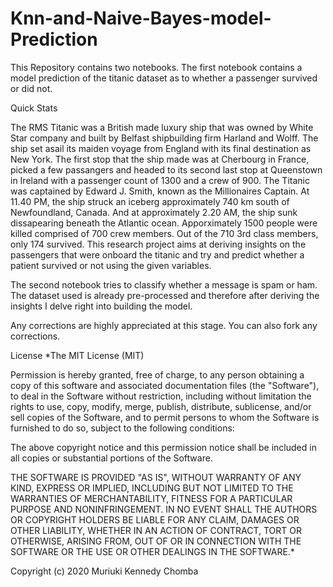 # Knn-and-Naive-Bayes-model-Prediction
This Repository contains two notebooks.
The first notebook contains a model prediction of the titanic dataset as to whether a passenger survived or did not.

Quick Stats

The RMS Titanic was a British made luxury ship that was owned by White Star company and built by Belfast shipbuilding firm Harland and Wolff. The ship set asail its maiden voyage from England with its final destination as New York. The first stop that the ship made was at Cherbourg in France, picked a few passangers and headed to its second last stop at Queenstown in Ireland with a passenger count of 1300 and a crew of 900. The Titanic was captained by Edward J. Smith, known as the Millionaires Captain. At 11.40 PM, the ship struck an iceberg approximately 740 km south of Newfoundland, Canada. And at approximately 2.20 AM, the ship sunk dissapearing beneath the Atlantic ocean. Apporximately 1500 people were killed comprised of 700 crew members. Out of the 710 3rd class members, only 174 survived. This research project aims at deriving insights on the passengers that were onboard the titanic and try and predict whether a patient survived or not using the given variables.

The second notebook tries to classify whether a message is spam or ham. The dataset used is already pre-processed and therefore after deriving the insights I delve right into building the model.

Any corrections are highly appreciated at this stage. You can also fork any corrections. 

License *The MIT License (MIT)

Permission is hereby granted, free of charge, to any person obtaining a copy of this software and associated documentation files (the "Software"), to deal in the Software without restriction, including without limitation the rights to use, copy, modify, merge, publish, distribute, sublicense, and/or sell copies of the Software, and to permit persons to whom the Software is furnished to do so, subject to the following conditions:

The above copyright notice and this permission notice shall be included in all copies or substantial portions of the Software.

THE SOFTWARE IS PROVIDED "AS IS", WITHOUT WARRANTY OF ANY KIND, EXPRESS OR IMPLIED, INCLUDING BUT NOT LIMITED TO THE WARRANTIES OF MERCHANTABILITY, FITNESS FOR A PARTICULAR PURPOSE AND NONINFRINGEMENT. IN NO EVENT SHALL THE AUTHORS OR COPYRIGHT HOLDERS BE LIABLE FOR ANY CLAIM, DAMAGES OR OTHER LIABILITY, WHETHER IN AN ACTION OF CONTRACT, TORT OR OTHERWISE, ARISING FROM, OUT OF OR IN CONNECTION WITH THE SOFTWARE OR THE USE OR OTHER DEALINGS IN THE SOFTWARE.*

Copyright (c) 2020 Muriuki Kennedy Chomba
